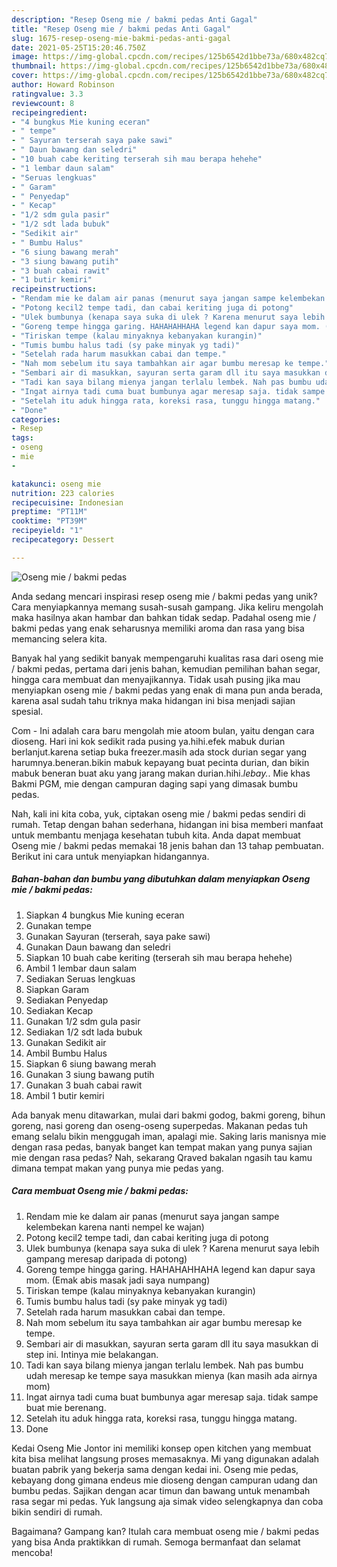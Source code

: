 ```yaml
---
description: "Resep Oseng mie / bakmi pedas Anti Gagal"
title: "Resep Oseng mie / bakmi pedas Anti Gagal"
slug: 1675-resep-oseng-mie-bakmi-pedas-anti-gagal
date: 2021-05-25T15:20:46.750Z
image: https://img-global.cpcdn.com/recipes/125b6542d1bbe73a/680x482cq70/oseng-mie-bakmi-pedas-foto-resep-utama.jpg
thumbnail: https://img-global.cpcdn.com/recipes/125b6542d1bbe73a/680x482cq70/oseng-mie-bakmi-pedas-foto-resep-utama.jpg
cover: https://img-global.cpcdn.com/recipes/125b6542d1bbe73a/680x482cq70/oseng-mie-bakmi-pedas-foto-resep-utama.jpg
author: Howard Robinson
ratingvalue: 3.3
reviewcount: 8
recipeingredient:
- "4 bungkus Mie kuning eceran"
- " tempe"
- " Sayuran terserah saya pake sawi"
- " Daun bawang dan seledri"
- "10 buah cabe keriting terserah sih mau berapa hehehe"
- "1 lembar daun salam"
- "Seruas lengkuas"
- " Garam"
- " Penyedap"
- " Kecap"
- "1/2 sdm gula pasir"
- "1/2 sdt lada bubuk"
- "Sedikit air"
- " Bumbu Halus"
- "6 siung bawang merah"
- "3 siung bawang putih"
- "3 buah cabai rawit"
- "1 butir kemiri"
recipeinstructions:
- "Rendam mie ke dalam air panas (menurut saya jangan sampe kelembekan karena nanti nempel ke wajan)"
- "Potong kecil2 tempe tadi, dan cabai keriting juga di potong"
- "Ulek bumbunya (kenapa saya suka di ulek ? Karena menurut saya lebih gampang meresap daripada di potong)"
- "Goreng tempe hingga garing. HAHAHAHHAHA legend kan dapur saya mom. (Emak abis masak jadi saya numpang)"
- "Tiriskan tempe (kalau minyaknya kebanyakan kurangin)"
- "Tumis bumbu halus tadi (sy pake minyak yg tadi)"
- "Setelah rada harum masukkan cabai dan tempe."
- "Nah mom sebelum itu saya tambahkan air agar bumbu meresap ke tempe."
- "Sembari air di masukkan, sayuran serta garam dll itu saya masukkan di step ini. Intinya mie belakangan."
- "Tadi kan saya bilang mienya jangan terlalu lembek. Nah pas bumbu udah meresap ke tempe saya masukkan mienya (kan masih ada airnya mom)"
- "Ingat airnya tadi cuma buat bumbunya agar meresap saja. tidak sampe buat mie berenang."
- "Setelah itu aduk hingga rata, koreksi rasa, tunggu hingga matang."
- "Done"
categories:
- Resep
tags:
- oseng
- mie
- 

katakunci: oseng mie  
nutrition: 223 calories
recipecuisine: Indonesian
preptime: "PT11M"
cooktime: "PT39M"
recipeyield: "1"
recipecategory: Dessert

---
```



![Oseng mie / bakmi pedas](https://img-global.cpcdn.com/recipes/125b6542d1bbe73a/680x482cq70/oseng-mie-bakmi-pedas-foto-resep-utama.jpg)

Anda sedang mencari inspirasi resep oseng mie / bakmi pedas yang unik? Cara menyiapkannya memang susah-susah gampang. Jika keliru mengolah maka hasilnya akan hambar dan bahkan tidak sedap. Padahal oseng mie / bakmi pedas yang enak seharusnya memiliki aroma dan rasa yang bisa memancing selera kita.

Banyak hal yang sedikit banyak mempengaruhi kualitas rasa dari oseng mie / bakmi pedas, pertama dari jenis bahan, kemudian pemilihan bahan segar, hingga cara membuat dan menyajikannya. Tidak usah pusing jika mau menyiapkan oseng mie / bakmi pedas yang enak di mana pun anda berada, karena asal sudah tahu triknya maka hidangan ini bisa menjadi sajian spesial.

Com - Ini adalah cara baru mengolah mie atoom bulan, yaitu dengan cara dioseng. Hari ini kok sedikit rada pusing ya.hihi.efek mabuk durian berlanjut.karena setiap buka freezer.masih ada stock durian segar yang harumnya.beneran.bikin mabuk kepayang buat pecinta durian, dan bikin mabuk beneran buat aku yang jarang makan durian.hihi.*lebay.*. Mie khas Bakmi PGM, mie dengan campuran daging sapi yang dimasak bumbu pedas.


Nah, kali ini kita coba, yuk, ciptakan oseng mie / bakmi pedas sendiri di rumah. Tetap dengan bahan sederhana, hidangan ini bisa memberi manfaat untuk membantu menjaga kesehatan tubuh kita. Anda dapat membuat Oseng mie / bakmi pedas memakai 18 jenis bahan dan 13 tahap pembuatan. Berikut ini cara untuk menyiapkan hidangannya.

<!--inarticleads1-->

##### Bahan-bahan dan bumbu yang dibutuhkan dalam menyiapkan Oseng mie / bakmi pedas:

1. Siapkan 4 bungkus Mie kuning eceran
1. Gunakan  tempe
1. Gunakan  Sayuran (terserah, saya pake sawi)
1. Gunakan  Daun bawang dan seledri
1. Siapkan 10 buah cabe keriting (terserah sih mau berapa hehehe)
1. Ambil 1 lembar daun salam
1. Sediakan Seruas lengkuas
1. Siapkan  Garam
1. Sediakan  Penyedap
1. Sediakan  Kecap
1. Gunakan 1/2 sdm gula pasir
1. Sediakan 1/2 sdt lada bubuk
1. Gunakan Sedikit air
1. Ambil  Bumbu Halus
1. Siapkan 6 siung bawang merah
1. Gunakan 3 siung bawang putih
1. Gunakan 3 buah cabai rawit
1. Ambil 1 butir kemiri


Ada banyak menu ditawarkan, mulai dari bakmi godog, bakmi goreng, bihun goreng, nasi goreng dan oseng-oseng superpedas. Makanan pedas tuh emang selalu bikin menggugah iman, apalagi mie. Saking laris manisnya mie dengan rasa pedas, banyak banget kan tempat makan yang punya sajian mie dengan rasa pedas? Nah, sekarang Qraved bakalan ngasih tau kamu dimana tempat makan yang punya mie pedas yang. 

<!--inarticleads2-->

##### Cara membuat Oseng mie / bakmi pedas:

1. Rendam mie ke dalam air panas (menurut saya jangan sampe kelembekan karena nanti nempel ke wajan)
1. Potong kecil2 tempe tadi, dan cabai keriting juga di potong
1. Ulek bumbunya (kenapa saya suka di ulek ? Karena menurut saya lebih gampang meresap daripada di potong)
1. Goreng tempe hingga garing. HAHAHAHHAHA legend kan dapur saya mom. (Emak abis masak jadi saya numpang)
1. Tiriskan tempe (kalau minyaknya kebanyakan kurangin)
1. Tumis bumbu halus tadi (sy pake minyak yg tadi)
1. Setelah rada harum masukkan cabai dan tempe.
1. Nah mom sebelum itu saya tambahkan air agar bumbu meresap ke tempe.
1. Sembari air di masukkan, sayuran serta garam dll itu saya masukkan di step ini. Intinya mie belakangan.
1. Tadi kan saya bilang mienya jangan terlalu lembek. Nah pas bumbu udah meresap ke tempe saya masukkan mienya (kan masih ada airnya mom)
1. Ingat airnya tadi cuma buat bumbunya agar meresap saja. tidak sampe buat mie berenang.
1. Setelah itu aduk hingga rata, koreksi rasa, tunggu hingga matang.
1. Done


Kedai Oseng Mie Jontor ini memiliki konsep open kitchen yang membuat kita bisa melihat langsung proses memasaknya. Mi yang digunakan adalah buatan pabrik yang bekerja sama dengan kedai ini. Oseng mie pedas, kebayang dong gimana endeus mie dioseng dengan campuran udang dan bumbu pedas. Sajikan dengan acar timun dan bawang untuk menambah rasa segar mi pedas. Yuk langsung aja simak video selengkapnya dan coba bikin sendiri di rumah. 

Bagaimana? Gampang kan? Itulah cara membuat oseng mie / bakmi pedas yang bisa Anda praktikkan di rumah. Semoga bermanfaat dan selamat mencoba!
